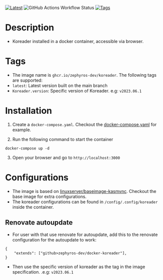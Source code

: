[![Latest](https://ghcr-badge.egpl.dev/zephyros-dev/koreader/latest_tag?color=%2344cc11&ignore=latest&label=latest&trim=)](https://github.com/zephyros-dev/docker-koreader/pkgs/container/koreader)
![GitHub Actions Workflow Status](https://img.shields.io/github/actions/workflow/status/zephyros-dev/docker-koreader/.github%2Fworkflows%2Fbuild.yaml)
[![Tags](https://ghcr-badge.egpl.dev/zephyros-dev/koreader/tags?color=%2344cc11&ignore=latest&n=3&label=tags&trim=)](https://github.com/zephyros-dev/docker-koreader/pkgs/container/koreader)

# Description

- Koreader installed in a docker container, accessible via browser.

# Tags

- The image name is `ghcr.io/zephyros-dev/koreader`. The following tags are supported:
- `latest`: Latest version built on the main branch
- `Koreader.version`: Specific version of Koreader. e.g: `v2023.06.1`

# Installation

1. Create a `docker-compose.yaml`. Checkout the [docker-compose.yaml](docker-compose.yaml) for example.

2. Run the following command to start the container

```
docker-compose up -d
```

3. Open your browser and go to `http://localhost:3000`

# Configurations

- The image is based on [linuxserver/baseimage-kasmvnc](https://github.com/linuxserver/docker-baseimage-kasmvnc). Checkout the base image for extra configurations.
- The koreader configurations can be found in `/config/.config/koreader` inside the container.

## Renovate autoupdate

- For user with that use renovate for autoupdate, add this to the renovate configuration for the autoupdate to work:

```
{
    "extends": ["github>zephyros-dev/docker-koreader"],
}
```

- Then use the specific version of koreader as the tag in the image specification. .e.g: `v2023.06.1`
